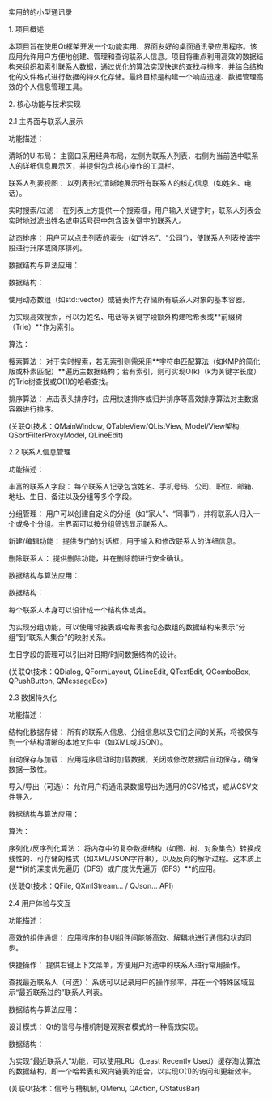 实用的的小型通讯录



1\. 项目概述

本项目旨在使用Qt框架开发一个功能实用、界面友好的桌面通讯录应用程序。该应用允许用户方便地创建、管理和查询联系人信息。项目将重点利用高效的数据结构来组织和索引联系人数据，通过优化的算法实现快速的查找与排序，并结合结构化的文件格式进行数据的持久化存储。最终目标是构建一个响应迅速、数据管理高效的个人信息管理工具。



2\. 核心功能与技术实现



2.1 主界面与联系人展示

功能描述：



清晰的UI布局： 主窗口采用经典布局，左侧为联系人列表，右侧为当前选中联系人的详细信息展示区，并提供包含核心操作的工具栏。



联系人列表视图： 以列表形式清晰地展示所有联系人的核心信息（如姓名、电话）。



实时搜索/过滤： 在列表上方提供一个搜索框，用户输入关键字时，联系人列表会实时地过滤出姓名或电话号码中包含该关键字的联系人。



动态排序： 用户可以点击列表的表头（如“姓名”、“公司”），使联系人列表按该字段进行升序或降序排列。



数据结构与算法应用：



数据结构：



使用动态数组（如std::vector）或链表作为存储所有联系人对象的基本容器。



为实现高效搜索，可以为姓名、电话等关键字段额外构建哈希表或\*\*前缀树（Trie）\*\*作为索引。



算法：



搜索算法： 对于实时搜索，若无索引则需采用\*\*字符串匹配算法（如KMP的简化版或朴素匹配）\*\*遍历主数据结构；若有索引，则可实现O(k)（k为关键字长度）的Trie树查找或O(1)的哈希查找。



排序算法： 点击表头排序时，应用快速排序或归并排序等高效排序算法对主数据容器进行排序。



(关联Qt技术：QMainWindow, QTableView/QListView, Model/View架构, QSortFilterProxyModel, QLineEdit)



2.2 联系人信息管理

功能描述：



丰富的联系人字段： 每个联系人记录包含姓名、手机号码、公司、职位、邮箱、地址、生日、备注以及分组等多个字段。



分组管理： 用户可以创建自定义的分组（如“家人”、“同事”），并将联系人归入一个或多个分组。主界面可以按分组筛选显示联系人。



新建/编辑功能： 提供专门的对话框，用于输入和修改联系人的详细信息。



删除联系人： 提供删除功能，并在删除前进行安全确认。



数据结构与算法应用：



数据结构：



每个联系人本身可以设计成一个结构体或类。



为实现分组功能，可以使用邻接表或哈希表套动态数组的数据结构来表示“分组”到“联系人集合”的映射关系。



生日字段的管理可以引出对日期/时间数据结构的设计。



(关联Qt技术：QDialog, QFormLayout, QLineEdit, QTextEdit, QComboBox, QPushButton, QMessageBox)



2.3 数据持久化

功能描述：



结构化数据存储： 所有的联系人信息、分组信息以及它们之间的关系，将被保存到一个结构清晰的本地文件中（如XML或JSON）。



自动保存与加载： 应用程序启动时加载数据，关闭或修改数据后自动保存，确保数据一致性。



导入/导出（可选）： 允许用户将通讯录数据导出为通用的CSV格式，或从CSV文件导入。



数据结构与算法应用：



算法：



序列化/反序列化算法： 将内存中的复杂数据结构（如图、树、对象集合）转换成线性的、可存储的格式（如XML/JSON字符串），以及反向的解析过程。这本质上是\*\*树的深度优先遍历（DFS）或广度优先遍历（BFS）\*\*的应用。



(关联Qt技术：QFile, QXmlStream... / QJson... API)



2.4 用户体验与交互

功能描述：



高效的组件通信： 应用程序的各UI组件间能够高效、解耦地进行通信和状态同步。



快捷操作： 提供右键上下文菜单，方便用户对选中的联系人进行常用操作。



查找最近联系人（可选）： 系统可以记录用户的操作频率，并在一个特殊区域显示“最近联系过的”联系人列表。



数据结构与算法应用：



设计模式： Qt的信号与槽机制是观察者模式的一种高效实现。



数据结构：



为实现“最近联系人”功能，可以使用LRU（Least Recently Used）缓存淘汰算法的数据结构，即一个哈希表和双向链表的组合，以实现O(1)的访问和更新效率。



(关联Qt技术：信号与槽机制, QMenu, QAction, QStatusBar)

